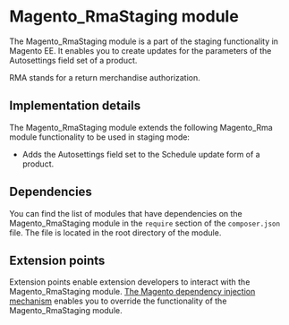 # Magento_RmaStaging module

The Magento_RmaStaging module is a part of the staging functionality in Magento EE. It enables you to create updates for the parameters of the Autosettings field set of a product.

RMA stands for a return merchandise authorization.

## Implementation details

The Magento_RmaStaging module extends the following Magento_Rma module functionality to be used in staging mode:

- Adds the Autosettings field set to the Schedule update form of a product.

## Dependencies

You can find the list of modules that have dependencies on the Magento_RmaStaging module in the `require` section of the `composer.json` file. The file is located in the root directory of the module.

## Extension points

Extension points enable extension developers to interact with the Magento_RmaStaging module. [The Magento dependency injection mechanism](https://devdocs.magento.com/guides/v2.4/extension-dev-guide/depend-inj.html) enables you to override the functionality of the Magento_RmaStaging module.
